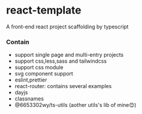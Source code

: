 # react-template 
A front-end react project scaffolding by typescript

### Contain
- support single page and multi-entry projects
- support css,less,sass and tailwindcss
- support css module
- svg component support
- eslint,prettier
- react-router: contains several examples
- dayjs
- classnames
- @6653302wy/ts-utils (aother utils's lib of mine😊)
